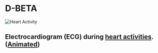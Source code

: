D-BETA
====

![Heart Activity](static/images/heart.gif)
<h2 class="subtitle has-text-centered"> 
Electrocardiogram (ECG) during <a href="https://ourhearthub.ca/the-heart-and-how-it-works/">heart activities</a>. (<a href="https://www.humanbiomedia.org/cardiac-cycle-animations/">Animated</a>)
</h2>

